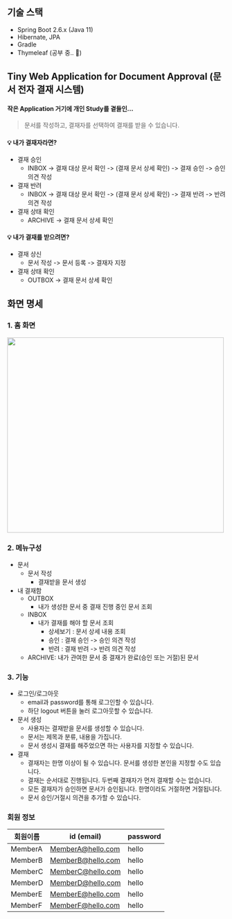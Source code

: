 ## 기술 스택
- Spring Boot 2.6.x (Java 11)
- Hibernate, JPA
- Gradle
- Thymeleaf (공부 중.. 🥲) 


## Tiny Web Application for Document Approval (문서 전자 결재 시스템)
#### 작은 Application 거기에 개인 Study를 곁들인...

> 문서를 작성하고, 결재자를 선택하여 결재를 받을 수 있습니다.

#### 💡 내가 결재자라면?

- 결재 승인
  - INBOX -> 결재 대상 문서 확인 -> (결재 문서 상세 확인) -> 결재 승인 -> 승인 의견 작성
- 결재 반려
  - INBOX -> 결재 대상 문서 확인 -> (결재 문서 상세 확인) -> 결재 반려 -> 반려 의견 작성
- 결재 상태 확인
  - ARCHIVE -> 결재 문서 상세 확인

#### 💡 내가 결재를 받으려면?

- 결재 상신
  - 문서 작성 -> 문서 등록 -> 결재자 지정
- 결재 상태 확인
  - OUTBOX -> 결재 문서 상세 확인

## 화면 명세

### 1. 홈 화면

<img src="https://user-images.githubusercontent.com/67534066/148018272-7f31d017-201b-4481-8b82-ed7945cd1c7c.png" width="500" height="450"/>

### 2. 메뉴구성

- 문서
  - 문서 작성
    - 결재받을 문서 생성
- 내 결재함
  - OUTBOX
    - 내가 생성한 문서 중 결재 진행 중인 문서 조회
  - INBOX
    - 내가 결재를 해야 할 문서 조회
      - 상세보기 : 문서 상세 내용 조회
      - 승인 : 결재 승인 -> 승인 의견 작성
      - 반려 : 결재 반려 -> 반려 의견 작성
  - ARCHIVE: 내가 관여한 문서 중 결재가 완료(승인 또는 거절)된 문서

### 3. 기능

- 로그인/로그아웃
  - email과 password를 통해 로그인할 수 있습니다.
  - 하단 logout 버튼을 눌러 로그아웃할 수 있습니다.
- 문서 생성
  - 사용자는 결재받을 문서를 생성할 수 있습니다.
  - 문서는 제목과 분류, 내용을 가집니다.
  - 문서 생성시 결재를 해주었으면 하는 사용자를 지정할 수 있습니다.
- 결재
  - 결재자는 한명 이상이 될 수 있습니다. 문서를 생성한 본인을 지정할 수도 있습니다.
  - 결재는 순서대로 진행됩니다. 두번째 결재자가 먼저 결재할 수는 없습니다.
  - 모든 결재자가 승인하면 문서가 승인됩니다. 한명이라도 거절하면 거절됩니다.
  - 문서 승인/거절시 의견을 추가할 수 있습니다.

### 회원 정보

| 회원이름 | id (email)        | password |
| -------- | ----------------- | -------- |
| MemberA  | MemberA@hello.com | hello    |
| MemberB  | MemberB@hello.com | hello    |
| MemberC  | MemberC@hello.com | hello    |
| MemberD  | MemberD@hello.com | hello    |
| MemberE  | MemberE@hello.com | hello    |
| MemberF  | MemberF@hello.com | hello    |
